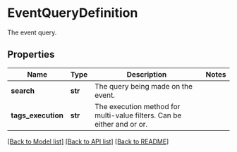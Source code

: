 # EventQueryDefinition

The event query.
## Properties
Name | Type | Description | Notes
------------ | ------------- | ------------- | -------------
**search** | **str** | The query being made on the event. | 
**tags_execution** | **str** | The execution method for multi-value filters. Can be either and or or. | 

[[Back to Model list]](README.md#documentation-for-models) [[Back to API list]](README.md#documentation-for-api-endpoints) [[Back to README]](README.md)


